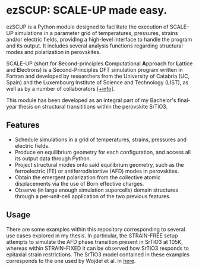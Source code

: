 # ezSCUP: SCALE-UP made easy.

ezSCUP is a Python module designed to facilitate the execution of SCALE-UP simulations in a parameter grid of temperatures, pressures, strains and/or electric fields, providing a high-level interface to handle the program and its output. It includes several analysis functions regarding structural modes and polarization in perovskites. 

SCALE-UP (short for **S**econd-principles **C**omputational **A**pproach for **L**attice and **E**lectrons) is a Second-Principles DFT simulation program written in Fortran and developed by researchers from the University of Catabria (UC, Spain) and the Luxembourg Institute of Science and Technology (LIST), as well as by a number of collaborators [[+info]](https://www.secondprinciples.unican.es/).  

This module has been developed as an integral part of my Bachelor's final-year thesis on structural transititions within the perovskite SrTiO3. 

## Features

- Schedule simulations in a grid of temperatures, strains, pressures and electric fields.
- Produce en equilibrium geometry for each configuration, and access all its output data through Python.
- Project structural modes onto said equilibrium geometry, such as the ferroelectric (FE) 
or antiferrodistortive (AFD) modes in perovskites.
- Obtain the emergent polarization from the collective atomic displacements via the use of Born effective charges.
- Observe (in large enough simulation supercells) domain structures through a per-unit-cell application of the two previous features.

## Usage

There are some examples within this repository corresponding to several use cases explored in my thesis. In particular, the STRAIN-FREE setup attempts to simulate the AFD phase transition present in SrTiO3 at 105K, whereas within STRAIN-FIXED it can be observed how SrTiO3 responds to epitaxial strain restrictions. The SrTiO3 model contained in these examples corresponds to the one used by Wojdeł et al. in [here](https://iopscience.iop.org/article/10.1088/0953-8984/25/30/305401).

